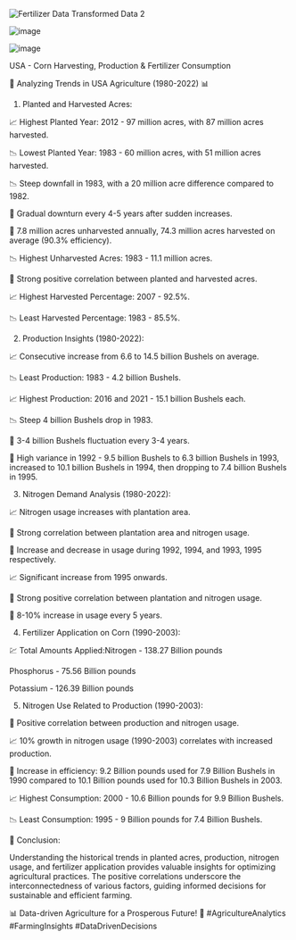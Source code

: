 ![Fertilizer Data Transformed Data 2](https://github.com/user-attachments/assets/0813da67-828e-40de-a687-aee9b977311a)


![image](https://github.com/user-attachments/assets/76a1be43-d394-4bed-a90c-57eaf748dcf1)

![image](https://github.com/user-attachments/assets/e893fd91-c1f7-4795-b821-2256005baef1)



USA - Corn Harvesting, Production & Fertilizer Consumption



🌾 Analyzing Trends in USA Agriculture (1980-2022) 📊




1. Planted and Harvested Acres:

📈 Highest Planted Year: 2012 - 97 million acres, with 87 million acres harvested.

📉 Lowest Planted Year: 1983 - 60 million acres, with 51 million acres harvested.

📉 Steep downfall in 1983, with a 20 million acre difference compared to 1982.

🔄 Gradual downturn every 4-5 years after sudden increases.

🌽 7.8 million acres unharvested annually, 74.3 million acres harvested on average (90.3% efficiency).

📉 Highest Unharvested Acres: 1983 - 11.1 million acres.

🔗 Strong positive correlation between planted and harvested acres.

📈 Highest Harvested Percentage: 2007 - 92.5%.

📉 Least Harvested Percentage: 1983 - 85.5%.




2. Production Insights (1980-2022):

📈 Consecutive increase from 6.6 to 14.5 billion Bushels on average.

📉 Least Production: 1983 - 4.2 billion Bushels.

📈 Highest Production: 2016 and 2021 - 15.1 billion Bushels each.

📉 Steep 4 billion Bushels drop in 1983.

🔄 3-4 billion Bushels fluctuation every 3-4 years.

🔄 High variance in 1992 - 9.5 billion Bushels to 6.3 billion Bushels in 1993, increased to 10.1 billion Bushels in 1994, then dropping to 7.4 billion Bushels in 1995.




3. Nitrogen Demand Analysis (1980-2022):

📈 Nitrogen usage increases with plantation area.

🔗 Strong correlation between plantation area and nitrogen usage.

🔄 Increase and decrease in usage during 1992, 1994, and 1993, 1995 respectively.

📈 Significant increase from 1995 onwards.

🔗 Strong positive correlation between plantation and nitrogen usage.

🔗 8-10% increase in usage every 5 years.




4. Fertilizer Application on Corn (1990-2003):

💹 Total Amounts Applied:Nitrogen - 138.27 Billion pounds

Phosphorus - 75.56 Billion pounds

Potassium - 126.39 Billion pounds



5. Nitrogen Use Related to Production (1990-2003):

🔗 Positive correlation between production and nitrogen usage.

📈 10% growth in nitrogen usage (1990-2003) correlates with increased production.

🔄 Increase in efficiency: 9.2 Billion pounds used for 7.9 Billion Bushels in 1990 compared to 10.1 Billion pounds used for 10.3 Billion Bushels in 2003.

📈 Highest Consumption: 2000 - 10.6 Billion pounds for 9.9 Billion Bushels.

📉 Least Consumption: 1995 - 9 Billion pounds for 7.4 Billion Bushels.




🌾 Conclusion:

Understanding the historical trends in planted acres, production, nitrogen usage, and fertilizer application provides valuable insights for optimizing agricultural practices. The positive correlations underscore the interconnectedness of various factors, guiding informed decisions for sustainable and efficient farming.

📊 Data-driven Agriculture for a Prosperous Future! 🌱 #AgricultureAnalytics #FarmingInsights #DataDrivenDecisions
